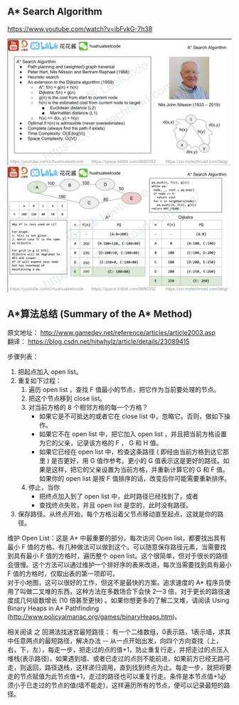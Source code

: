 ## A* Search Algorithm
https://www.youtube.com/watch?v=ibFvkG-7h38  

![](./A*-Search-1.png)  
![](./A*-Search-2.png)  

## A&ast;算法总结 (Summary of the A&ast; Method)
原文地址： http://www.gamedev.net/reference/articles/article2003.asp  
翻译： https://blog.csdn.net/hitwhylz/article/details/23089415  
  
步骤列表：
1. 把起点加入 open list。
2. 重复如下过程：  
    1. 遍历 open list ，查找 F 值最小的节点，把它作为当前要处理的节点。  
    2. 把这个节点移到 close list。  
    3. 对当前方格的 8 个相邻方格的每一个方格？  
       * 如果它是不可抵达的或者它在 close list 中，忽略它。否则，做如下操作。  
       * 如果它不在 open list 中，把它加入 open list ，并且把当前方格设置为它的父亲，记录该方格的 F ， G 和 H 值。  
       * 如果它已经在 open list 中，检查这条路径 ( 即经由当前方格到达它那里 ) 是否更好，用 G 值作参考。更小的 G 值表示这是更好的路径。如果是这样，把它的父亲设置为当前方格，并重新计算它的 G 和 F 值。如果你的 open list 是按 F 值排序的话，改变后你可能需要重新排序。  
    4. 停止，当你  
       * 把终点加入到了 open list 中，此时路径已经找到了，或者  
       * 查找终点失败，并且 open list 是空的，此时没有路径。
3. 保存路径。从终点开始，每个方格沿着父节点移动直至起点，这就是你的路径。
  
  
  
维护 Open List：这是 A* 中最重要的部分。每次访问 Open list，都要找出具有最小 F 值的方格。有几种做法可以做到这个。可以随意保存路径元素，当需要找到具有最小 F 值的方格时，遍历整个 open list。这个很简单，但对于很长的路径会很慢。这个方法可以通过维护一个排好序的表来改进，每次当需要找到具有最小 F 值的方格时，仅取出表的第一项即可。  
对于小地图，这可以很好的工作，但这不是最快的方案。追求速度的 A* 程序员使用了叫做二叉堆的东西，这种方法在多数场合下会快 2—3 倍，对于更长的路径速度成几何级数增长 (10 倍甚至更快) 。如果你想更多的了解二叉堆，请阅读 Using Binary Heaps in A* Pathfinding (http://www.policyalmanac.org/games/binaryHeaps.htm)。  
  
  
  
相关阅读 之 回溯法找迷宫最短路径：
有一个二维数组，0表示路，1表示墙，求其中任意两点的最短路径，解决办法 -- 从一点开始出发，向四个方向查找（上，右，下，左），每走一步，把走过的点的值+1，防止重复行走，并把走过的点压入堆栈(表示路径)，如果遇到墙、或者已走过的点则不能前进，如果前方已经无路可走，则返回，路径退栈，这样递归调用，直到找到终点为止。每走一步，就把将要走的节点赋值为此节点值+1，走过的路径也可以重复行走。条件是本节点值+1必须小于已走过的节点的值(墙不能走)，这样遍历所有的节点，便可以记录最短的路径。
